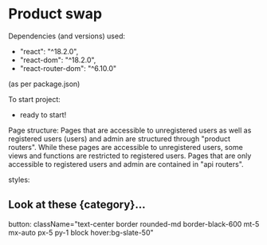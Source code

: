 # Product swap

Dependencies (and versions) used:

- "react": "^18.2.0",
- "react-dom": "^18.2.0",
- "react-router-dom": "^6.10.0"

(as per package.json)

To start project:

- ready to start!

Page structure: Pages that are accessible to unregistered users as well as registered users (users) and admin are structured through "product routers". While these pages are accessible to unregistered users, some views and functions are restricted to registered users.
Pages that are only accessible to registered users and admin are contained in "api routers".

styles: <h2 className="pt-10">Look at these {category}...</h2>

button:
className="text-center border rounded-md border-black-600 mt-5 mx-auto px-5 py-1 block hover:bg-slate-50"
